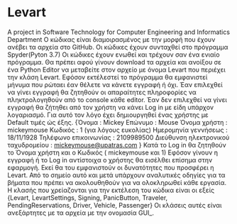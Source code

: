 # Levart
A project in Software Technology for Computer Engineering and Informatics Department
Ο κώδικας είναι διαμοιρασμένος με την μορφή που έχουν ανέβει τα αρχεία στο GitHub.
Οι κώδικες έχουν συνταχθεί στο πρόγραμμα Spyder(Pyton 3.7)
Οι κώδικες έχουν ενωθεί και τρέχουν σαν ένα ενιαίο πρόγραμμα.
Θα πρέπει αφού γίνουν download τα αρχεία και ανοίξου σε ένα Python Editor να μεταβείτε στον αρχείο με όνομα Levart που περιέχει την κλάση Levart.
Εφόσον εκτέλεστεί το πρόγραμμα θα εμφανιστεί μήνυμα που ρώταει έαν θέλετε να κάνετε εγγραφή ή όχι.
Έαν επιλεχθεί να γίνει εγγραφή θα ζητηθούν οι απαραίτητες πληροφορίες να πληκτρολογηθούν από το console κάθε editor.
Έαν δεν επιλεχθεί να γίνει εγγραφή θα ζήτηθει από τον χρήστη να κάνει Log in με είδη υπάρχον λογαριασμό.
Για αυτό τον λόγο έχει δημιουργηθεί ένας χρήστης με Default τιμές ώς έξης.
{Όνομα : Mickey
Επώνυμο : Mouse
Όνομα χρήστη : mickeymouse
Κωδικός : 1 (για λόγους ευκολίας)
Ημερομηνία γεννήσεως : 18/11/1928
Τηλέφωνο επικοινωνίας : 2109989500
Διεύθυνση ηλεκτρονικού ταχυδρομείου : mickeymouse@upatras.com }
Κατά το Log in θα ζητηθούν το Όνομα χρήστη και ο Κωδικός ( mickeymouse και 1)
Εφόσον γίνουν η εγγραφή ή το Log in αντίστοιχα ο χρήστης θα εισέλθει επίσημα στην εφαρμογή.
Εκεί θα του εμφανιστούν οι δυνατότητες που προσφέρει η Levart.
Από το σημείο αυτό και μετά υπάρχουν αναλυτικές οδηγίες για τα βήματα που πρέπει να ακολουθηθούν για να ολοκληρωθεί κάθε εργασία.
Η κλασής που χρείαζονται για την εκτέλεση του κώδικα είναι οι εξείς {Levart, LevartSettings, Signing, PanicButton, Traveler, PendingReservations,  Driver, Vehicle, Passenger}
Οι κλάσεις αυτές είναι ανεξάρτητες με τα αρχεία με την ονομασία GUI_.
